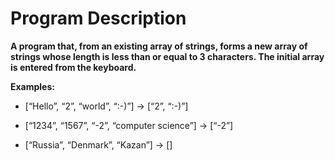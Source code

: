 # Program Description

**A program that, from an existing array of strings, forms a new array of strings whose length is less than or equal to 3 characters. 
The initial array is entered from the keyboard.**

**Examples:**

* [“Hello”, “2”, “world”, “:-)”] → [“2”, “:-)”]

* [“1234”, “1567”, “-2”, “computer science”] → [“-2”]

* [“Russia”, “Denmark”, “Kazan”] → []
